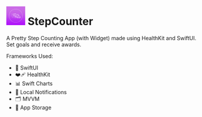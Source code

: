 # <img src="https://github.com/maxreuben/StepCounter/blob/main/Steps/Assets.xcassets/AppIcon.appiconset/StepTracker.png" alt="TripApp.png" title="TripApp" width="50" height="50"/> StepCounter

A Pretty Step Counting App (with Widget) made using HealthKit and SwiftUI. Set goals and receive awards.

Frameworks Used:
  * 🎨 SwiftUI
  * ❤️‍🩹 HealthKit
  * 📊 Swift Charts
  * 🔔 Local Notifications
  * 🗂️ MVVM
  * 💾 App Storage

